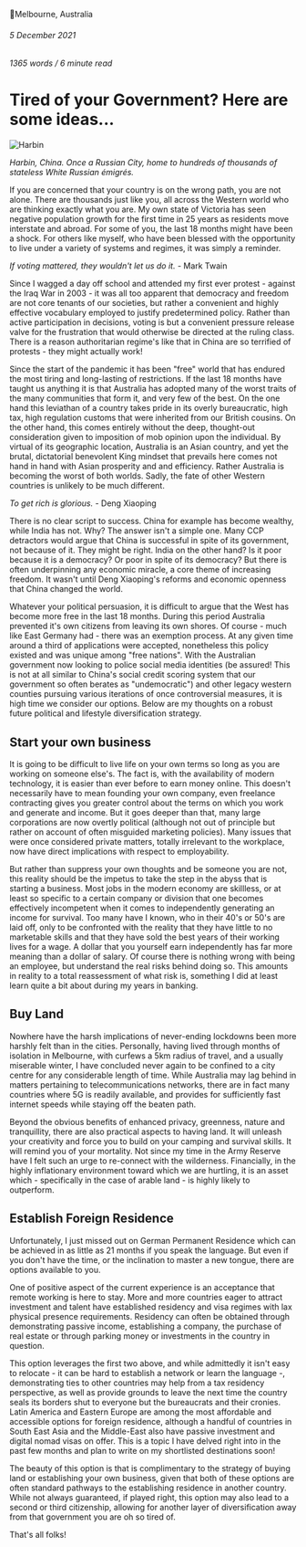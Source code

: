 📍Melbourne, Australia

###### 5 December 2021



###### 1365 words / 6 minute read



# Tired of your Government? Here are some ideas...

![Harbin](../assets/tired_of_your_government_001.jpg)

*Harbin, China. Once a Russian City, home to hundreds of thousands of stateless White Russian émigrés.*

If you are concerned that your country is on the wrong path, you are not alone. There are thousands just like you, all across the Western world who are thinking exactly what you are. My own state of Victoria has seen negative population growth for the first time in 25 years as residents move interstate and abroad. For some of you, the last 18 months might have been a shock. For others like myself, who have been blessed with the opportunity to live under a variety of systems and regimes, it was simply a reminder.

*If voting mattered, they wouldn't let us do it.* - Mark Twain

Since I wagged a day off school and attended my first ever protest - against the Iraq War in 2003 - it was all too apparent that democracy and freedom are not core tenants of our societies, but rather a convenient and highly effective vocabulary employed to justify predetermined policy. Rather than active participation in decisions, voting is but a convenient pressure release valve for the frustration that would otherwise be directed at the ruling class. There is a reason authoritarian regime's like that in China are so terrified of protests - they might actually work! 

Since the start of the pandemic it has been "free" world that has endured the most tiring and long-lasting of restrictions. If the last 18 months have taught us anything it is that Australia has adopted many of the worst traits of the many communities that form it, and very few of the best. On the one hand this leviathan of a country takes pride in its overly bureaucratic, high tax, high regulation customs that were inherited from our British cousins. On the other hand, this comes entirely without the deep, thought-out consideration given to imposition of mob opinion upon the individual. By virtual of its geographic location, Australia is an Asian country, and yet the brutal, dictatorial benevolent King mindset that prevails here comes not hand in hand with Asian prosperity and and efficiency. Rather Australia is becoming the worst of both worlds. Sadly, the fate of other Western countries is unlikely to be much different. 

*To get rich is glorious.* - Deng Xiaoping

There is no clear script to success. China for example has become wealthy, while India has not. Why? The answer isn't a simple one. Many CCP detractors would argue that China is successful in spite of its government, not because of it. They might be right. India on the other hand? Is it poor because it is a democracy? Or poor in spite of its democracy? But there is often underpinning any economic miracle, a core theme of increasing freedom. It wasn't until Deng Xiaoping's reforms and economic openness that China changed the world.

Whatever your political persuasion, it is difficult to argue that the West has become more free in the last 18 months. During this period Australia prevented it's own citizens from leaving its own shores. Of course - much like East Germany had - there was an exemption process. At any given time around a third of applications were accepted, nonetheless this policy existed and was unique among "free nations".  With the Australian government now looking to police social media identities (be assured! This is not at all similar to China's social credit scoring system that our government so often berates as "undemocratic") and other legacy western counties pursuing various iterations of once controversial measures, it is high time we consider our options. Below are my thoughts on a robust future political and lifestyle diversification strategy. 

## Start your own business

It is going to be difficult to live life on your own terms so long as you are working on someone else's. The fact is, with the availability of modern technology, it is easier than ever before to earn money online. This doesn't necessarily have to mean founding your own company, even freelance contracting gives you greater control about the terms on which you work and generate and income. But it goes deeper than that, many large corporations are now overtly political (although not out of principle but rather on account of often misguided marketing policies). Many issues that were once considered private matters, totally irrelevant to the workplace, now have direct implications with respect to employability. 

But rather than suppress your own thoughts and be someone you are not, this reality should be the impetus to take the step in the abyss that is starting a business. Most jobs in the modern economy are skillless, or at least so specific to a certain company or division that one becomes effectively incompetent when it comes to independently generating an income for survival. Too many have I known, who in their 40's or 50's are laid off, only to be confronted with the reality that they have little to no marketable skills and that they have sold the best years of their working lives for a wage. A dollar that you yourself earn independently has far more meaning than a dollar of salary. Of course there is nothing wrong with being an employee, but understand the real risks behind doing so. This amounts in reality to a total reassessment of what risk is, something I did at least learn quite a bit about during my years in banking.

## Buy Land

Nowhere have the harsh implications of never-ending lockdowns been more harshly felt than in the cities. Personally, having lived through months of isolation in Melbourne, with curfews a 5km radius of travel, and a usually miserable winter, I have concluded never again to be confined to a city centre for any considerable length of time. While Australia may lag behind in matters pertaining to telecommunications networks, there are in fact many countries where 5G is readily available, and provides for sufficiently fast internet speeds while staying off the beaten path. 

Beyond the obvious benefits of enhanced privacy, greenness, nature and tranquillity, there are also practical aspects to having land. It will unleash your creativity and force you to build on your camping and survival skills. It will remind you of your mortality. Not since my time in the Army Reserve have I felt such an urge to re-connect with the wilderness. Financially, in the highly inflationary environment toward which we are hurtling, it is an asset which - specifically in the case of arable land - is highly likely to outperform. 

## Establish Foreign Residence

Unfortunately, I just missed out on German Permanent Residence which can be achieved in as little as 21 months if you speak the language. But even if you don't have the time, or the inclination to master a new tongue, there are options available to you.

One of positive aspect of the current experience is an acceptance that remote working is here to stay. More and more countries eager to attract investment and talent have established residency and visa regimes with lax physical presence requirements. Residency can often be obtained through demonstrating passive income, establishing a company, the purchase of real estate or through parking money or investments in the country in question. 

This option leverages the first two above, and while admittedly it isn't easy to relocate - it can be hard to establish a network or learn the language -, demonstrating ties to other countries may help from a tax residency perspective, as well as provide grounds to leave the next time the country seals its borders shut to everyone but the bureaucrats and their cronies. Latin America and Eastern Europe are among the most affordable and accessible options for foreign residence, although a handful of countries in South East Asia and the Middle-East also have passive investment and digital nomad visas on offer. This is a topic I have delved right into in the past few months and plan to write on my shortlisted destinations soon!

The beauty of this option is that is complimentary to the strategy of buying land or establishing your own business, given that both of these options are often standard pathways to the establishing residence in another country. While not always guaranteed, if played right, this option may also lead to a second or third citizenship, allowing for another layer of diversification away from that government you are oh so tired of. 

That's all folks!







